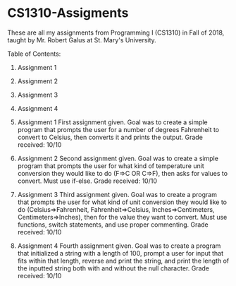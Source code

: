 # CS1310-Assigments

These are all my assignments from Programming I (CS1310) in Fall of 2018, taught by Mr. Robert Galus at St. Mary's University.

Table of Contents:
1. Assignment 1
2. Assignment 2
3. Assignment 3
4. Assignment 4


1. Assignment 1
First assignment given. Goal was to create a simple program that prompts the user for a number of degrees Fahrenheit to convert to Celsius,
then converts it and prints the output.
Grade received: 10/10

2. Assignment 2
Second assignment given. Goal was to create a simple program that prompts the user for what kind of temperature unit conversion they would
like to do (F=>C OR C=>F), then asks for values to convert. Must use if-else.
Grade received: 10/10

3. Assignment 3
Third assignment given. Goal was to create a program that prompts the user for what kind of unit conversion they would like to do 
(Celsius=>Fahrenheit, Fahrenheit=>Celsius, Inches=>Centimeters, Centimeters=>Inches), then for the value they want to convert. Must use
functions, switch statements, and use proper commenting.
Grade received: 10/10

4. Assignment 4
Fourth assignment given. Goal was to create a program that initialized a string with a length of 100, prompt a user for input that fits within that length, reverse and print the string, and print the length of the inputted string both with and without the null character.
Grade received: 10/10
